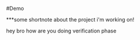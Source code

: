 #Demo


***some shortnote about the project i'm working on!

hey bro how are you doing
verification phase 